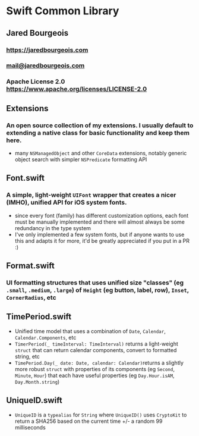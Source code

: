 # Swift Common Library
## Jared Bourgeois
### https://jaredbourgeois.com
### mail@jaredbourgeois.com

### Apache License 2.0 https://www.apache.org/licenses/LICENSE-2.0

## Extensions
### An open source collection of my extensions. I usually default to extending a native class for basic functionality and keep them here.
- many `NSManagedObject` and other `CoreData` extensions, notably generic object search with simpler `NSPredicate` formatting API

## Font.swift
### A simple, light-weight `UIFont` wrapper that creates a nicer (IMHO), unified API for iOS system fonts.
- since every font (family) has different customization options, each font must be manually implemented and there will almost always be some redundancy in the type system
- I've only implemented a few system fonts, but if anyone wants to use this and adapts it for more, it'd be greatly appreciated if you put in a PR :)

## Format.swift
### UI formatting structures that uses unified size "classes" (eg `.small`, `.medium`, `.large`) of `Height` (eg button, label, row), `Inset`, `CornerRadius`, etc

## TimePeriod.swift
- Unified time model that uses a combination of `Date`, `Calendar`, `Calendar.Components`, etc
- `TimerPeriod(_ timeInterval: TimeInterval)` returns a light-weight `struct` that can return calendar components, convert to formatted string, etc
- `TimePeriod.Day(_ date: Date, calendar: Calendar)`returns a slightly more robust `struct` with properties of its components (eg `Second`, `Minute`, `Hour`) that each have useful properties (eg `Day.Hour.isAM`, `Day.Month.string`)

## UniqueID.swift
- `UniqueID` is a `typealias` for `String` where `UniqueID()` uses `CryptoKit` to return a SHA256 based on the current time +/- a random 99 milliseconds
